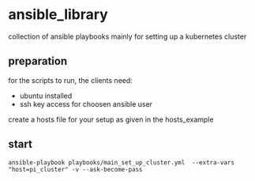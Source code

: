 # ansible_library
collection of ansible playbooks mainly for setting up a kubernetes cluster

## preparation
for the scripts to run, the clients need:
* ubuntu installed
* ssh key access for choosen ansible user

create a hosts file for your setup as given in the hosts_example

## start

    ansible-playbook playbooks/main_set_up_cluster.yml  --extra-vars "host=pi_cluster" -v --ask-become-pass